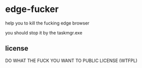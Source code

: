 # edge-fucker

help you to kill the fucking edge browser

you should stop it by the taskmgr.exe

## license
 
DO WHAT THE FUCK YOU WANT TO PUBLIC LICENSE (WTFPL)

